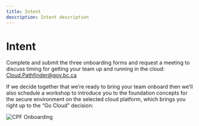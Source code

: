 ```yaml
---
title: Intent
description: Intent description
---
```


# Intent
Complete and submit the three onboarding forms and request a meeting to discuss timing for getting your team up and running in the cloud: [Cloud.Pathfinder@gov.bc.ca](mailto:Cloud.Pathfinder@gov.bc.ca)

If we decide together that we’re ready to bring your team onboard then we’ll also schedule a workshop to introduce you to the foundation concepts for the secure environment on the selected cloud platform, which brings you right up to the “Go Cloud” decision:
<br>

![CPF Onboarding](https://i.imgur.com/J31SizP.png 'The first 2 stages before teams decide on cloud. The first session is reading materials and the second session is a 4 hour BC Government SEA immersion day, a hands on-training lab provided by AWS.')
